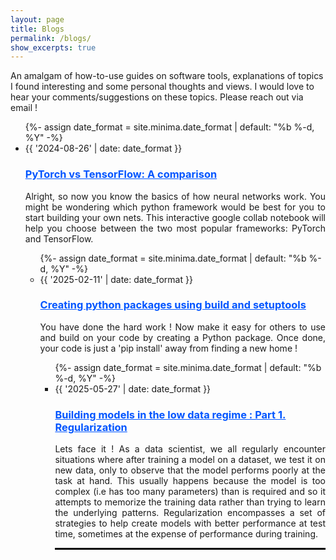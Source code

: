 ```yaml
---
layout: page
title: Blogs
permalink: /blogs/
show_excerpts: true
---
```


An amalgam of how-to-use guides on software tools, 
explanations of topics I found interesting 
and some personal thoughts and views. I would love 
to hear your comments/suggestions on these topics.
Please reach out via email !

<ul class="post-list">
{%- assign date_format = site.minima.date_format | default: "%b %-d, %Y" -%}
  <li>
    <span class="post-meta">{{ '2024-08-26' | date: date_format }}</span>
    <h3>
      <a class="post-link" href="https://colab.research.google.com/drive/1CQ5z-zfUY3PQJgZRrk-Bd632hJ476Nih" style="color: #0055ff">
        PyTorch vs TensorFlow: A comparison
      </a>
    </h3>
    <p align='justify'>
      Alright, so now you know the basics of how neural networks work. You might be wondering which python framework 
      would be best for you to start building your own nets. This interactive google collab notebook will help you
      choose between the two most popular frameworks: PyTorch and TensorFlow.
    </p>
  </li>
<ul class="post-list">
{%- assign date_format = site.minima.date_format | default: "%b %-d, %Y" -%}
  <li>
    <span class="post-meta">{{ '2025-02-11' | date: date_format }}</span>
    <h3>
      <a class="post-link" href="/setuptools/index.html" style="color: #0055ff">
        Creating python packages using build and setuptools
      </a>
    </h3>
    <p align='justify'>
      You have done the hard work ! Now make it easy for others to use and build on your code by creating a Python package. Once done, your
      code is just a 'pip install' away from finding a new home !
    </p>
  </li>
<ul class="post-list">
{%- assign date_format = site.minima.date_format | default: "%b %-d, %Y" -%}
  <li>
    <span class="post-meta">{{ '2025-05-27' | date: date_format }}</span>
    <h3>
      <a class="post-link" href="/regularization/index.html" style="color: #0055ff">
        Building models in the low data regime : Part 1. Regularization
      </a>
    </h3>
    <p align='justify'>
      Lets face it ! As a data scientist, we all regularly encounter
      situations where after training a model on a dataset, we test it
      on new data, only to observe that the model performs poorly at the
      task at hand. This usually happens because the model is too complex 
      (i.e has too many parameters) than is required and so it attempts to
      memorize the training data rather than trying to learn the underlying
      patterns. Regularization encompasses a set of strategies to help 
      create models with better performance at test time, sometimes at the expense of performance during training. 
    </p>
  </li>

<hr style="border: 1px solid black;"/>


